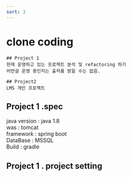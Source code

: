 ```yaml
---
sort: 3
---
```


# clone coding 

```note
## Project 1 
현재 운영하고 있는 프로젝트 분석 및 refactoring 하기 
어떤걸 운영 중인지는 출처를 밝힐 수는 없음. 

## Project2 
LMS 개인 프로젝트 

```

## Project 1 .spec
java version  :  java 1.8   
was : tomcat   
framework : spring boot   
DataBase : MSSQL   
Build : gradle 


## Project 1 . project setting 

